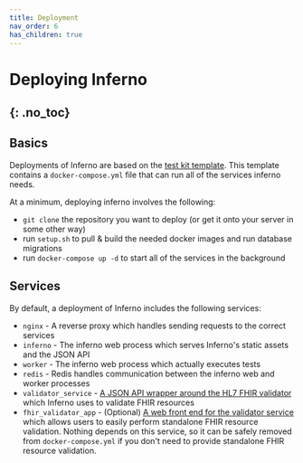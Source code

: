 ```yaml
---
title: Deployment
nav_order: 6
has_children: true
---
```

# Deploying Inferno
{: .no_toc}
---
## Basics
Deployments of Inferno are based on the [test kit
template](https://github.com/inferno-framework/inferno-template). This template
contains a `docker-compose.yml` file that can run all of the services inferno
needs.

At a minimum, deploying inferno involves the following:
- `git clone` the repository you want to deploy (or get it onto your server in
  some other way)
- run `setup.sh` to pull & build the needed docker images and run database
  migrations
- run `docker-compose up -d` to start all of the services in the background

## Services
By default, a deployment of Inferno includes the following services:

- `nginx` - A reverse proxy which handles sending requests to the correct
  services
- `inferno` - The inferno web process which serves Inferno's static assets and
  the JSON API
- `worker` - The inferno web process which actually executes tests
- `redis` - Redis handles communication between the inferno web and worker
  processes
- `validator_service` - [A JSON API wrapper around the HL7 FHIR
  validator](https://github.com/inferno-framework/fhir-validator-wrapper) which
  Inferno uses to validate FHIR resources
- `fhir_validator_app` - (Optional) [A web front end for the validator
  service](https://github.com/inferno-framework/fhir-validator-app) which allows
  users to easily perform standalone FHIR resource validation. Nothing depends
  on this service, so it can be safely removed from `docker-compose.yml` if you
  don't need to provide standalone FHIR resource validation.
